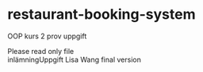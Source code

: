 # restaurant-booking-system
OOP kurs 2 prov uppgift <br>

Please read only file<br>
inlämningUppgift Lisa Wang final version 
